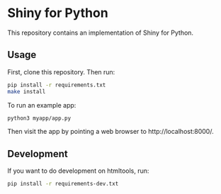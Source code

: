 Shiny for Python
================

This repository contains an implementation of Shiny for Python.

## Usage

First, clone this repository. Then run:

```sh
pip install -r requirements.txt
make install
```

To run an example app:

```sh
python3 myapp/app.py
```

Then visit the app by pointing a web browser to http://localhost:8000/.


## Development

If you want to do development on htmltools, run:

```sh
pip install -r requirements-dev.txt
```
